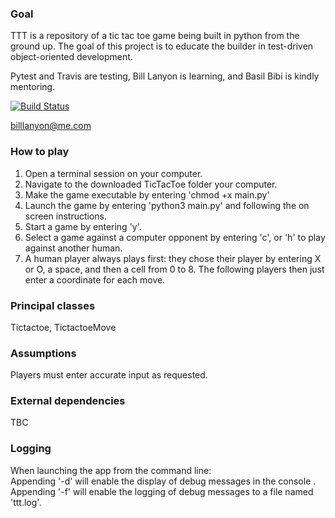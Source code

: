 ### Goal
TTT is a repository of a tic tac toe game being built in python from the ground up.
The goal of this project is to educate the builder in test-driven object-oriented development.

Pytest and Travis are testing, Bill Lanyon is learning, and Basil Bibi is kindly mentoring.

[![Build Status](https://travis-ci.org/billlanyon/TTT.svg?branch=develop)](https://travis-ci.org/billlanyon/TTT)

billlanyon@me.com

### How to play
1. Open a terminal session on your computer.
2. Navigate to the downloaded TicTacToe folder your computer.
3. Make the game executable by entering 'chmod +x main.py'
4. Launch the game by entering 'python3 main.py' and following the on screen instructions.
5. Start a game by entering 'y'.
6. Select a game against a computer opponent by entering 'c', or 'h' to play against another human.
7. A human player always plays first: they chose their player by entering X or O, a space, and then a cell from 0 to 8.
   The following players then just enter a coordinate for each move.

### Principal classes
Tictactoe, TictactoeMove

### Assumptions
Players must enter accurate input as requested.

### External dependencies
TBC

### Logging
When launching the app from the command line:<br>
Appending '-d' will enable the display of debug messages in the console .<br>
Appending '-f' will enable the logging of debug messages to a file named 'ttt.log'.
